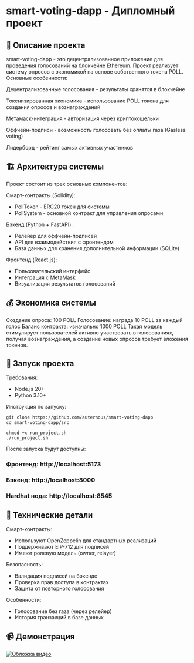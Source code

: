 # smart-voting-dapp - Дипломный проект
## 📌 Описание проекта
smart-voting-dapp - это децентрализованное приложение для проведения голосований на блокчейне Ethereum. Проект реализует систему опросов с экономикой на основе собственного токена POLL. Основные особенности:

Децентрализованные голосования - результаты хранятся в блокчейне

Токенизированная экономика - использование POLL токена для создания опросов и вознаграждений

Метамаск-интеграция - авторизация через криптокошельки

Оффчейн-подписи - возможность голосовать без оплаты газа (Gasless voting)

Лидерборд - рейтинг самых активных участников

## 🏗 Архитектура системы
Проект состоит из трех основных компонентов:

Смарт-контракты (Solidity):

- PollToken - ERC20 токен для системы
- PollSystem - основной контракт для управления опросами

Бэкенд (Python + FastAPI):

- Релейер для оффчейн-подписей
- API для взаимодействия с фронтендом
- База данных для хранения дополнительной информации (SQLite)

Фронтенд (React.js):

- Пользовательский интерфейс
- Интеграция с MetaMask
- Визуализация результатов голосований

## 💰 Экономика системы
Создание опроса: 100 POLL
Голосование: награда 10 POLL за каждый голос
Баланс контракта: изначально 1000 POLL
Такая модель стимулирует пользователей активно участвовать в голосованиях, получая вознаграждения, а создание новых опросов требует вложения токенов.

## 🚀 Запуск проекта
Требования:

- Node.js 20+
- Python 3.10+

Инструкция по запуску:

```
git clone https://github.com/auternous/smart-voting-dapp
cd smart-voting-dapp/src

chmod +x run_project.sh
./run_project.sh
```

После запуска будут доступны:

### Фронтенд: http://localhost:5173

### Бэкенд: http://localhost:8000

### Hardhat нода: http://localhost:8545

## 🔧 Технические детали

Смарт-контракты:

- Используют OpenZeppelin для стандартных реализаций
- Поддерживают EIP-712 для подписей
- Имеют ролевую модель (owner, relayer)

Безопасность:

- Валидация подписей на бэкенде
- Проверка прав доступа в контрактах
- Защита от повторного голосования

Особенности:

- Голосование без газа (через релейер)
- История транзакций в базе данных

## 📹 Демонстрация

[![Обложка видео](https://img.youtube.com/vi/f5XUSGi5HgI/0.jpg)](https://youtu.be/f5XUSGi5HgI?si=5vZvn-aYg9rcReW3)
